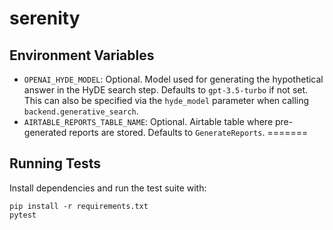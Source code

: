 # serenity

## Environment Variables

- `OPENAI_HYDE_MODEL`: Optional. Model used for generating the hypothetical answer in the HyDE search step. Defaults to `gpt-3.5-turbo` if not set. This can also be specified via the `hyde_model` parameter when calling `backend.generative_search`.
- `AIRTABLE_REPORTS_TABLE_NAME`: Optional. Airtable table where pre-generated reports are stored. Defaults to `GenerateReports`.
=======
## Running Tests

Install dependencies and run the test suite with:

```
pip install -r requirements.txt
pytest
```
